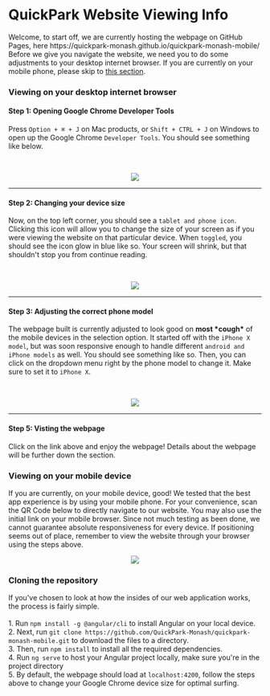 <h1>QuickPark Website Viewing Info</h1>
Welcome, to start off, we are currently hosting the webpage on GitHub Pages, here https://quickpark-monash.github.io/quickpark-monash-mobile/ Before we give you navigate the website, we need you to do some adjustments to your desktop internet browser. If you are currently on your mobile phone, please skip to <a href="https://github.com/QuickPark-Monash/quickpark-monash-mobile#viewing-on-your-mobile-device">this section</a>.

<h3>Viewing on your desktop internet browser</h3> 
<h4>Step 1: Opening Google Chrome Developer Tools</h4>
Press <code>Option + ⌘ + J</code> on Mac products, or <code>Shift + CTRL + J</code> on Windows to open up the Google Chrome <code>Developer Tools</code>. You should see something like below.

&nbsp;

<p align=center><img src="https://user-images.githubusercontent.com/63769232/145387667-18a9bf31-4138-4160-8e04-98e6793319a5.png"></p>

<hr>

<h4>Step 2: Changing your device size</h4>
Now, on the top left corner, you should see a <code>tablet and phone icon</code>. Clicking this icon will allow you to change the size of your screen as if you were viewing the website on that particular device. When <code>toggled</code>, you should see the icon glow in blue like so. Your screen will shrink, but that shouldn't stop you from continue reading.<br>

&nbsp;

<p align=center><img src="https://user-images.githubusercontent.com/63769232/145388232-53120a06-fb2c-495f-a941-81469df3e917.png"></p>

<hr>

<h4>Step 3: Adjusting the correct phone model</h4>
The webpage built is currently adjusted to look good on <b>most *cough*</b> of the mobile devices in the selection option. It started off with the <code>iPhone X model</code>, but was soon responsive enough to handle different <code>android and iPhone models</code> as well. You should see something like so. Then, you can click on the dropdown menu right by the phone model to change it. Make sure to set it to <code>iPhone X</code>.<br>

&nbsp;

<p align=center><img src="https://user-images.githubusercontent.com/63769232/145395423-221c4e03-6e79-43d3-a3a7-8e25697efecb.png"></p>

<hr>

<!-- <p align="center"><img src="https://user-images.githubusercontent.com/63769232/145386908-3be43c98-15f0-4050-94b4-732cb39d9f12.png"></p> -->

<h4>Step 5: Visting the webpage</h4>
Click on the link above and enjoy the webpage! Details about the webpage will be further down the section. 

<h3>Viewing on your mobile device</h3> 
If you are currently, on your mobile device, good! We tested that the best app experience is by using your mobile phone. For your convenience, scan the QR Code below to directly navigate to our website. You may also use the initial link on your mobile browser. Since not much testing as been done, we cannot guarantee absolute responsiveness for every device. If positioning seems out of place, remember to view the website through your browser using the steps above. 

<p align=center><img src="https://user-images.githubusercontent.com/63769232/145398637-ff67dcaf-bc76-42c3-9ca4-33e7e164207c.png"></p>


<h3>Cloning the repository</h3>
If you've chosen to look at how the insides of our web application works, the process is fairly simple. <br><br>
1. Run <code>npm install -g @angular/cli</code> to install Angular on your local device.<br>
2. Next, run <code>git clone https://github.com/QuickPark-Monash/quickpark-monash-mobile.git</code> to download the files to a directory.<br>
3. Then, run <code>npm install</code> to install all the required dependencies.<br>
4. Run <code>ng serve</code> to host your Angular project locally, make sure you're in the project directory<br>
5. By default, the webpage should load at <code>localhost:4200</code>, follow the steps above to change your Google Chrome device size for optimal surfing.

<!-- to start off, run npm install on these few stuff:
npm i angular 
npm i @zxing/library --force
npm i @zxing/browser --force
npm i @zxing/ngx-scanner --force
npm install vega
npm install vega-lite
npm install vega-embed -->





